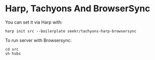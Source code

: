 # Harp, Tachyons And BrowserSync

You can set it via Harp with:

```console
harp init src --boilerplate seekr/tachyons-harp-browsersync
```
To run server with Browsersync:

```console
cd src
sh hsbs
```
